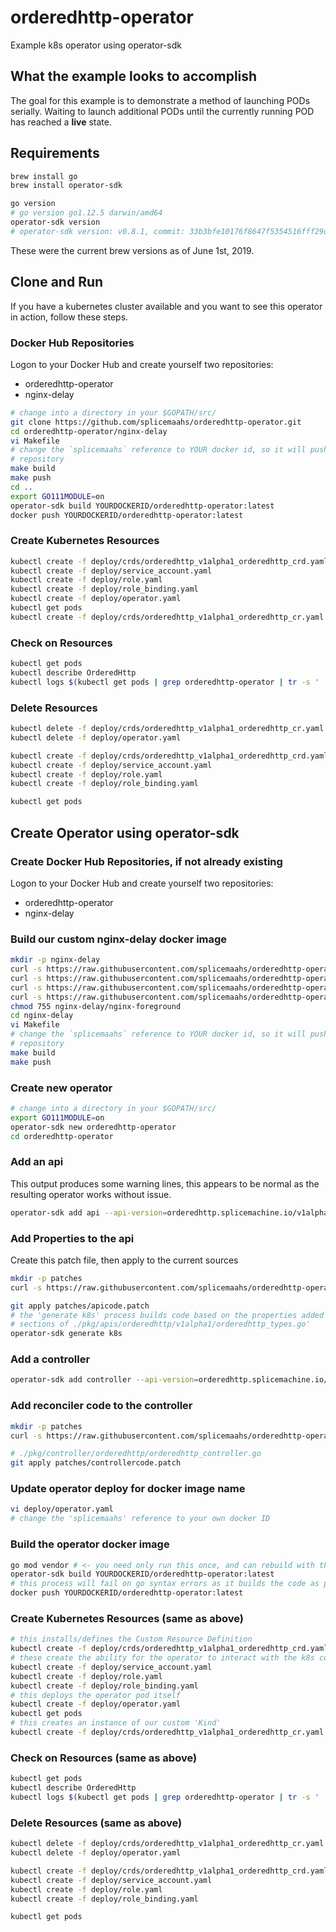 # orderedhttp-operator

Example k8s operator using operator-sdk

## What the example looks to accomplish

The goal for this example is to demonstrate a method of launching PODs serially.  Waiting to launch
additional PODs until the currently running POD has reached a **live** state.

## Requirements

```bash
brew install go
brew install operator-sdk

go version
# go version go1.12.5 darwin/amd64
operator-sdk version
# operator-sdk version: v0.8.1, commit: 33b3bfe10176f8647f5354516fff29dea42b6342
```

These were the current brew versions as of June 1st, 2019.

## Clone and Run

If you have a kubernetes cluster available and you want to see this operator in action, follow these
steps.

### Docker Hub Repositories

Logon to your Docker Hub and create yourself two repositories:

- orderedhttp-operator
- nginx-delay

```bash
# change into a directory in your $GOPATH/src/
git clone https://github.com/splicemaahs/orderedhttp-operator.git
cd orderedhttp-operator/nginx-delay
vi Makefile
# change the `splicemaahs` reference to YOUR docker id, so it will push to your newly created
# repository
make build
make push
cd ..
export GO111MODULE=on
operator-sdk build YOURDOCKERID/orderedhttp-operator:latest
docker push YOURDOCKERID/orderedhttp-operator:latest
```

### Create Kubernetes Resources

```bash
kubectl create -f deploy/crds/orderedhttp_v1alpha1_orderedhttp_crd.yaml
kubectl create -f deploy/service_account.yaml
kubectl create -f deploy/role.yaml
kubectl create -f deploy/role_binding.yaml
kubectl create -f deploy/operator.yaml
kubectl get pods
kubectl create -f deploy/crds/orderedhttp_v1alpha1_orderedhttp_cr.yaml
```

### Check on Resources

```bash
kubectl get pods
kubectl describe OrderedHttp
kubectl logs $(kubectl get pods | grep orderedhttp-operator | tr -s ' ' | cut -d' ' -f1)
```

### Delete Resources

```bash
kubectl delete -f deploy/crds/orderedhttp_v1alpha1_orderedhttp_cr.yaml
kubectl delete -f deploy/operator.yaml

kubectl create -f deploy/crds/orderedhttp_v1alpha1_orderedhttp_crd.yaml
kubectl create -f deploy/service_account.yaml
kubectl create -f deploy/role.yaml
kubectl create -f deploy/role_binding.yaml

kubectl get pods
```

## Create Operator using operator-sdk

### Create Docker Hub Repositories, if not already existing

Logon to your Docker Hub and create yourself two repositories:

- orderedhttp-operator
- nginx-delay

### Build our custom nginx-delay docker image

```bash
mkdir -p nginx-delay
curl -s https://raw.githubusercontent.com/splicemaahs/orderedhttp-operator/master/nginx-delay/Dockerfile -o nginx-delay/Dockerfile
curl -s https://raw.githubusercontent.com/splicemaahs/orderedhttp-operator/master/nginx-delay/Makefile -o nginx-delay/Makefile
curl -s https://raw.githubusercontent.com/splicemaahs/orderedhttp-operator/master/nginx-delay/hello-plain-text.conf -o nginx-delay/hello-plain-text.conf
curl -s https://raw.githubusercontent.com/splicemaahs/orderedhttp-operator/master/nginx-delay/nginx-foreground -o nginx-delay/nginx-foreground
chmod 755 nginx-delay/nginx-foreground
cd nginx-delay
vi Makefile
# change the `splicemaahs` reference to YOUR docker id, so it will push to your newly created
# repository
make build
make push
```

### Create new operator

```bash
# change into a directory in your $GOPATH/src/
export GO111MODULE=on
operator-sdk new orderedhttp-operator
cd orderedhttp-operator
```

### Add an api

This output produces some warning lines, this appears to be normal as the resulting operator works without issue.

```bash
operator-sdk add api --api-version=orderedhttp.splicemachine.io/v1alpha1 --kind=OrderedHttp
```

### Add Properties to the api

Create this patch file, then apply to the current sources

```bash
mkdir -p patches
curl -s https://raw.githubusercontent.com/splicemaahs/orderedhttp-operator/master/patches/apicode.patch -o patches/apicode.patch
```

```bash
git apply patches/apicode.patch
# the 'generate k8s' process builds code based on the properties added to the Spec and Status
# sections of ./pkg/apis/orderedhttp/v1alpha1/orderedhttp_types.go'
operator-sdk generate k8s
```

### Add a controller

```bash
operator-sdk add controller --api-version=orderedhttp.splicemachine.io/v1alpha1 --kind=OrderedHttp
```

### Add reconciler code to the controller

```bash
mkdir -p patches
curl -s https://raw.githubusercontent.com/splicemaahs/orderedhttp-operator/master/patches/controllercode.patch -o patches/controllercode.patch
```

```bash
# ./pkg/controller/orderedhttp/orderedhttp_controller.go
git apply patches/controllercode.patch
```

### Update operator deploy for docker image name

```bash
vi deploy/operator.yaml
# change the 'splicemaahs' reference to your own docker ID
```

### Build the operator docker image

```bash
go mod vendor # <- you need only run this once, and can rebuild with the 'build' command
operator-sdk build YOURDOCKERID/orderedhttp-operator:latest
# this process will fail on go syntax errors as it builds the code as part of the docker image build.
docker push YOURDOCKERID/orderedhttp-operator:latest
```

### Create Kubernetes Resources (same as above)

```bash
# this installs/defines the Custom Resource Definition
kubectl create -f deploy/crds/orderedhttp_v1alpha1_orderedhttp_crd.yaml
# these create the ability for the operator to interact with the k8s controller
kubectl create -f deploy/service_account.yaml
kubectl create -f deploy/role.yaml
kubectl create -f deploy/role_binding.yaml
# this deploys the operator pod itself
kubectl create -f deploy/operator.yaml
kubectl get pods
# this creates an instance of our custom 'Kind'
kubectl create -f deploy/crds/orderedhttp_v1alpha1_orderedhttp_cr.yaml
```

### Check on Resources (same as above)

```bash
kubectl get pods
kubectl describe OrderedHttp
kubectl logs $(kubectl get pods | grep orderedhttp-operator | tr -s ' ' | cut -d' ' -f1)
```

### Delete Resources (same as above)

```bash
kubectl delete -f deploy/crds/orderedhttp_v1alpha1_orderedhttp_cr.yaml
kubectl delete -f deploy/operator.yaml

kubectl create -f deploy/crds/orderedhttp_v1alpha1_orderedhttp_crd.yaml
kubectl create -f deploy/service_account.yaml
kubectl create -f deploy/role.yaml
kubectl create -f deploy/role_binding.yaml

kubectl get pods
```
